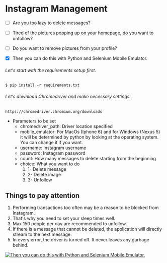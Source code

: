 # Instagram Management

- [ ] Are you too lazy to delete messages?
- [ ] Tired of the pictures popping up on your homepage, do you want to unfollow?
- [ ] Do you want to remove pictures from your profile?

- [X] Then you can do this with Python and Selenium Mobile Emulator.

###### Let's start with the requirements setup first.

`$ pip install -r requirements.txt`

###### Let's download Chromedriver and make necessary settings.
`https://chromedriver.chromium.org/downloads`

- Parameters to be set
     - chromedriver_path: Driver location specified 
     - mobile_emulator: For MacOs (Iphone 6) and for Windows (Nexus 5) it will be determined by python by looking at the operating system. You can change it if you want.
     - username: Instagram username
     - password: Instagram password
     - count: How many messages to delete starting from the beginning
     - choice: What you want to do 
        1. 1- Delete message
        2. 2- Delete image
        3. 3- Unfollow
        
## Things to pay attention

1. Performing transactions too often may be a reason to be blocked from Instagram.
2. That's why you need to set your sleep times well.
3. Max 150 people per day are recommended to unfollow.
4. If there is a message that cannot be deleted, the application will directly stream to the next message.
5. In every error, the driver is turned off. It never leaves any garbage behind.

[![Then you can do this with Python and Selenium Mobile Emulator.](http://img.youtube.com/vi/YbY02YCBnXA/0.jpg)](http://www.youtube.com/watch?v=YbY02YCBnXA)
